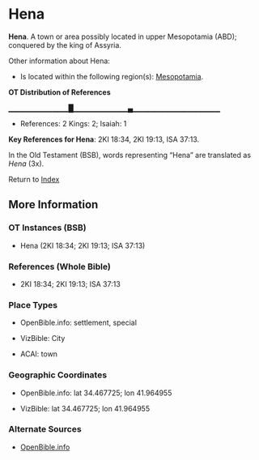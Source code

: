 # Hena
**Hena**. 
A town or area possibly located in upper Mesopotamia (ABD); conquered by the king of Assyria. 




Other information about Hena:


* Is located within the following region(s): 
[Mesopotamia](Mesopotamia.md). 


**OT Distribution of References**

▁▁▁▁▁▁▁▁▁▁▁█▁▁▁▁▁▁▁▁▁▁▄▁▁▁▁▁▁▁▁▁▁▁▁▁▁▁▁
* References: 2 Kings: 2; Isaiah: 1



**Key References for Hena**: 
2KI 18:34, 2KI 19:13, ISA 37:13. 


In the Old Testament (BSB), words representing “Hena” are translated as 
*Hena* (3x). 




Return to [Index](00-Index.md)

## More Information

### OT Instances (BSB)

* Hena (2KI 18:34; 2KI 19:13; ISA 37:13)



### References (Whole Bible)

* 2KI 18:34; 2KI 19:13; ISA 37:13


### Place Types

* OpenBible.info: settlement, special

* VizBible: City

* ACAI: town



### Geographic Coordinates

* OpenBible.info: lat 34.467725; lon 41.964955

* VizBible: lat 34.467725; lon 41.964955



### Alternate Sources

* [OpenBible.info](https://www.openbible.info/geo/ancient/aab9a5e)



